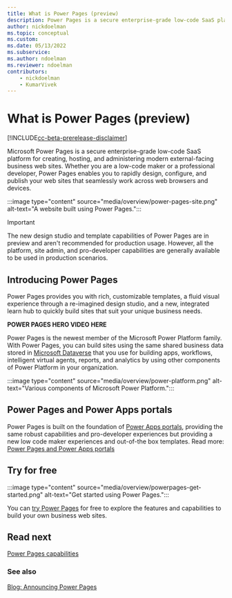 ```yaml
---
title: What is Power Pages (preview)
description: Power Pages is a secure enterprise-grade low-code SaaS platform for creating, hosting, and administering rich external business web sites.
author: nickdoelman
ms.topic: conceptual
ms.custom: 
ms.date: 05/13/2022
ms.subservice:
ms.author: ndoelman
ms.reviewer: ndoelman
contributors:
    - nickdoelman
    - KumarVivek
---
```


# What is Power Pages (preview)

[!INCLUDE[cc-beta-prerelease-disclaimer](includes/cc-beta-prerelease-disclaimer.md)]

Microsoft Power Pages is a secure enterprise-grade low-code SaaS platform for creating, hosting, and administering modern external-facing business web sites. Whether you are a low-code maker or a professional developer, Power Pages enables you to rapidly design, configure, and publish your web sites that seamlessly work across web browsers and devices.

:::image type="content" source="media/overview/power-pages-site.png" alt-text="A website built using Power Pages.":::

> [!IMPORTANT]
> The new design studio and template capabilities of Power Pages are in preview and aren't recommended for production usage. However, all the platform, site admin, and pro-developer capabilities are generally available to be used in production scenarios.

## Introducing Power Pages

Power Pages provides you with rich, customizable templates, a fluid visual experience through a re-imagined design studio, and a new, integrated learn hub to quickly build sites that suit your unique business needs.

<!--remove this sentence prior to live launch-->
**POWER PAGES HERO VIDEO HERE**

Power Pages is the newest member of the Microsoft Power Platform family. With Power Pages, you can build sites using the same shared business data stored in [Microsoft Dataverse](/power-apps/maker/data-platform/data-platform-intro) that you use for building apps, workflows, intelligent virtual agents, reports, and analytics by using other components of Power Platform in your organization. 

:::image type="content" source="media/overview/power-platform.png" alt-text="Various components of Microsoft Power Platform.":::

## Power Pages and Power Apps portals 

Power Pages is built on the foundation of [Power Apps portals](/power-apps/maker/portals/), providing the same robust capabilities and pro-developer experiences but providing a new low code maker experiences and out-of-the box templates. Read more: [Power Pages and Power Apps portals](difference-portals.md) 

## Try for free

:::image type="content" source="media/overview/powerpages-get-started.png" alt-text="Get started using Power Pages.":::

You can [try Power Pages](getting-started/trial-signup.md) for free to explore the features and capabilities to build your own business web sites.

## Read next
[Power Pages capabilities](capabilities.md)

### See also
[Blog: Announcing Power Pages](https://powerapps.microsoft.com/en-us/blog/)
